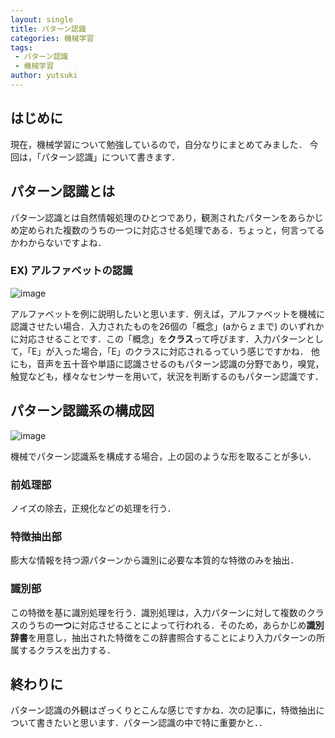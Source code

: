 ```yaml
---
layout: single
title: パターン認識
categories: 機械学習
tags:
 - パターン認識
 - 機械学習
author: yutsuki
---
```


## はじめに
現在，機械学習について勉強しているので，自分なりにまとめてみました．
今回は，「パターン認識」について書きます．

## パターン認識とは
パターン認識とは自然情報処理のひとつであり，観測されたパターンをあらかじめ定められた複数のうちの一つに対応させる処理である．ちょっと，何言ってるかわからないですよね．

### EX) アルファベットの認識
![image](https://mytheta.github.io/blog/assets/images/pattern.png)

アルファベットを例に説明したいと思います．例えば，アルファベットを機械に認識させたい場合．入力されたものを26個の「概念」(aからｚまで)
のいずれかに対応させることです．この「概念」を**クラス**って呼びます．入力パターンとして，「E」が入った場合，「E」のクラスに対応されるっていう感じですかね．
他にも，音声を五十音や単語に認識させるのもパターン認識の分野であり，嗅覚，触覚なども，様々なセンサーを用いて，状況を判断するのもパターン認識です．

## パターン認識系の構成図
![image](https://mytheta.github.io/blog/assets/images/alphabet.png)

機械でパターン認識系を構成する場合，上の図のような形を取ることが多い．

### 前処理部
ノイズの除去，正規化などの処理を行う．

### 特徴抽出部
膨大な情報を持つ源パターンから識別に必要な本質的な特徴のみを抽出．


### 識別部
この特徴を基に識別処理を行う．識別処理は，入力パターンに対して複数のクラスのうちの**一つ**に対応させることによって行われる．そのため，あらかじめ**識別辞書**を用意し，抽出された特徴をこの辞書照合することにより入力パターンの所属するクラスを出力する．

## 終わりに
パターン認識の外観はざっくりとこんな感じですかね．次の記事に，特徴抽出について書きたいと思います．パターン認識の中で特に重要かと．．

